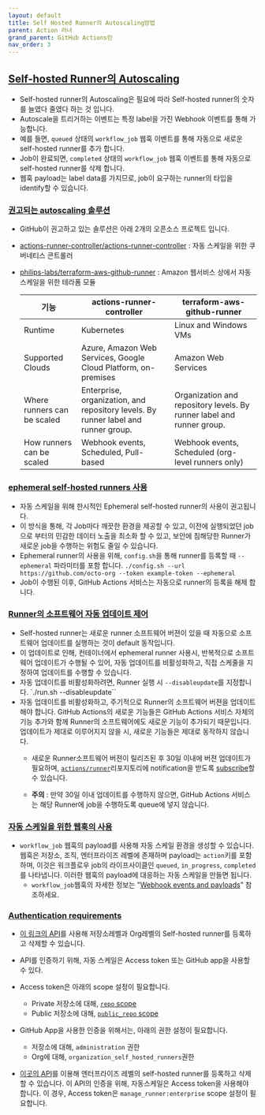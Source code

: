 ```yaml
---
layout: default
title: Self Hosted Runner의 Autoscaling방법
parent: Action 러너
grand_parent: GitHub Actions란
nav_order: 3
---
```


## [Self-hosted Runner의 Autoscaling](https://docs.github.com/en/enterprise-server@latest/actions/hosting-your-own-runners/autoscaling-with-self-hosted-runners)
  - Self-hosted runner의 Autoscaling은 필요에 따라 Self-hosted runner의 숫자를 늘였다 줄였다 하는 것 입니다. 
  - Autoscale을 트리거하는 이벤트는 특정 label을 가진 Webhook 이벤트를 통해 가능합니다. 
  - 예를 들면, `queued` 상태의 `workflow_job` 웹훅 이벤트를 통해 자동으로 새로운 self-hosted runner를 추가 합니다. 
  - Job이 완료되면, `completed` 상태의 `workflow_job` 웹훅 이벤트를 통해 자동으로 self-hosted runner를 삭제 합니다. 
  - 웹훅 payload는 label data를 가지므로, job이 요구하는 runner의 타입을 identify할 수 있습니다. 


### [권고되는 autoscaling 솔루션](https://docs.github.com/en/enterprise-server@latest/actions/hosting-your-own-runners/autoscaling-with-self-hosted-runners#recommended-autoscaling-solutions)
   - GitHub이 권고하고 있는 솔루션은 아래 2개의 오픈소스 프로젝트 입니다. 
   - [actions-runner-controller/actions-runner-controller](https://github.com/actions-runner-controller/actions-runner-controller) : 자동 스케일을 위한 쿠버네티스 콘트롤러
   - [philips-labs/terraform-aws-github-runner](https://github.com/philips-labs/terraform-aws-github-runner) : Amazon 웹서비스 상에서 자동 스케일을 위한 테라폼 모듈

     기능|actions-runner-controller|terraform-aws-github-runner
     --|--|--
     Runtime |Kubernetes |Linux and Windows VMs
     Supported Clouds|Azure, Amazon Web Services, Google Cloud Platform, on-premises|Amazon Web Services
     Where runners can be scaled |Enterprise, organization, and repository levels. By runner label and runner group. |Organization and repository levels. By runner label and runner group.
     How runners can be scaled|Webhook events, Scheduled, Pull-based |Webhook events, Scheduled (org-level runners only)

### [ephemeral self-hosted runners 사용](https://docs.github.com/en/enterprise-server@latest/actions/hosting-your-own-runners/autoscaling-with-self-hosted-runners#using-ephemeral-runners-for-autoscaling)  
   - 자동 스케일을 위해 한시적인 Ephemeral self-hosted runner의 사용이 권고됩니다. 
   - 이 방식을 통해, 각 Job마다 깨끗한 환경을 제공할 수 있고, 이전에 실행되었던 job으로 부터의 민감한 데이터 노출을 최소화 할 수 있고, 보안에 침해당한 Runner가 새로운 job을 수행하는 위험도 줄일 수 있습니다. 
   - Ephemeral runner의 사용을 위해, `config.sh`을 통해 runner를 등록할 때 `--ephemeral` 파라미터를 포함 합니다. 
    `./config.sh --url https://github.com/octo-org --token example-token --ephemeral`
   - Job이 수행된 이후, GitHub Actions 서비스는 자동으로 runner의 등록을 해제 합니다. 


### [Runner의 소프트웨어 자동 업데이트 제어](https://docs.github.com/en/enterprise-server@latest/actions/hosting-your-own-runners/autoscaling-with-self-hosted-runners#controlling-runner-software-updates-on-self-hosted-runners)
   - Self-hosted runner는 새로운 runner 소프트웨어 버젼이 있을 때 자동으로 소프트웨어 업데이트를 실행하는 것이 default 동작입니다. 
   - 이 업데이트로 인해, 컨테이너에서 ephemeral runner 사용시, 반복적으로 소프트웨어 업데이트가 수행될 수 있어, 자동 업데이트를 비활성화하고, 직접 스케줄을 지정하여 업데이트를 수행할 수 있습니다. 
   - 자동 업데이트를 비활성화하려면, Runner 실행 시 `--disableupdate`를 지정합니다. 
   `./run.sh --disableupdate``
   - 자동 업데이트를 비활성화하고, 주기적으로 Runner의 소프트웨어 버젼을 업데이트 해야 합니다. GitHub Actions의 새로운 기능들은 GitHub Actions 서비스 자체의 기능 추가와 함께 Runner의 소프트웨어에도 새로운 기능이 추가되기 때문입니다. 업데이트가 제대로 이루어지지 않을 시, 새로운 기능들은 제대로 동작하지 않습니다. 
     - 새로운 Runner소프트웨어 버젼이 릴리즈된 후 30일 이내에 버젼 업데이트가 필요하며, [`actions/runner`](https://github.com/actions/runner/releases)리포지토리에 notification을 받도록 [subscribe](https://docs.github.com/en/enterprise-server@latest/account-and-profile/managing-subscriptions-and-notifications-on-github/setting-up-notifications/configuring-notifications#about-custom-notifications)할 수 있습니다. 
  
     - **주의** : 만약 30일 이내 업데이트를 수행하지 않으면, GitHub Actions 서비스는 해당 Runner에 job을 수행하도록 queue에 넣지 않습니다. 

### [자동 스케일을 위한 웹훅의 사용](https://docs.github.com/en/enterprise-server@latest/actions/hosting-your-own-runners/autoscaling-with-self-hosted-runners#using-webhooks-for-autoscaling)     

   - `workflow_job` 웹훅의 payload를 사용해 자동 스케일 환경을 생성할 수 있습니다. 웹훅은 저장소, 조직, 엔터프라이즈 레벨에 존재하며 payload는 `action`키를 포함하며, 이것은 워크플로우 job의 라이프사이클인 `queued`, `in_progress`, `completed`를 나타냅니다. 이러한 웹훅의 payload에 대응하는 자동 스케일을 만들면 됩니다. 
     - `workflow_job`웹훅의 자세한 정보는 "[Webhook events and payloads](https://docs.github.com/en/enterprise-server@latest/developers/webhooks-and-events/webhooks/webhook-events-and-payloads#workflow_job)" 참조하세요. 

### [Authentication requirements](https://docs.github.com/en/enterprise-server@latest/actions/hosting-your-own-runners/autoscaling-with-self-hosted-runners#authentication-requirements)
   - [이 링크의 API](https://docs.github.com/en/enterprise-server@latest/rest/reference/actions#self-hosted-runners)를 사용해 저장소레벨과 Org레벨의 Self-hosted runner를 등록하고 삭제할 수 있습니다. 
   - API를 인증하기 위해, 자동 스케일은 Access token 또는 GitHub app을 사용할 수 있다. 
   - Access token은 아래의 scope 설정이 필요합니다. 
     - Private 저장소에 대해, [`repo` scope](https://docs.github.com/en/enterprise-server@latest/apps/building-oauth-apps/understanding-scopes-for-oauth-apps/#available-scopes)
     - Public 저장소에 대해, [`public_repo` scope](https://docs.github.com/en/enterprise-server@latest/apps/building-oauth-apps/understanding-scopes-for-oauth-apps/#available-scopes)

   - GitHub App을 사용한 인증을 위해서는, 아래의 권한 설정이 필요합니다. 
     - 저장소에 대해, `administration` 권한
     - Org에 대해, `organization_self_hosted_runners`권한 
   - [이곳의 API]()를 이용해 엔터프라이즈 레벨의 self-hosted runner를 등록하고 삭제할 수 있습니다. 이 API의 인증을 위해, 자동스케일은 Access token을 사용해야 합니다. 이 경우, Access token은 `manage_runner:enterprise` scope 설정이 필요합니다. 